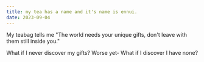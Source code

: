 ```yaml
---
title: my tea has a name and it's name is ennui.
date: 2023-09-04
---
```



My teabag tells me "The world needs your unique gifts, don't leave with them still inside you."

What if I never discover my gifts? Worse yet- What if I discover I have none?